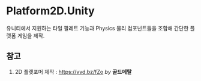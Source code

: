# Platform2D.Unity
유니티에서 지원하는 타일 팔레트 기능과 Physics 물리 컴포넌트들을 조합해 간단한 플랫폼 게임을 제작.  
## 참고   
1) 2D 플랫포머 제작 : https://vvd.bz/fZo _by_ __골드메탈__   
